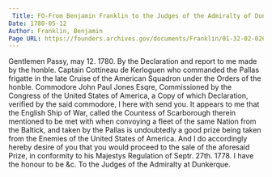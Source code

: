 ```yaml
---
 Title: FO-From Benjamin Franklin to the Judges of the Admiralty of Dunkirk, 12 May 1780
Date: 1780-05-12
Author: Franklin, Benjamin
Page URL: https://founders.archives.gov/documents/Franklin/01-32-02-0263
---
```


Gentlemen
Passy, may 12. 1780.
By the Declaration and report to me made by the honble. Captain Cottineau de Kerloguen who commanded the Pallas frigatte in the late Cruise of the American Squadron under the Orders of the honble. Commodore John Paul Jones Esqre, Commissioned by the Congress of the United States of America, a Copy of which Declaration, verified by the said commodore, I here with send you. It appears to me that the English Ship of War, called the Countess of Scarborough therein mentioned to be met with when convoying a fleet of the same Nation from the Baltick, and taken by the Pallas is undoubtedly a good  prize being taken from the Enemies of the United States of America. And I do accordingly hereby desire of you that you would proceed to the sale of the aforesaid Prize, in conformity to his Majestys Regulation of Septr. 27th. 1778.
I have the honour to be &c.
To the Judges of the Admiralty at Dunkerque.

